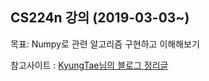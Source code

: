 ## CS224n 강의 (2019-03-03~)

목표: Numpy로 관련 알고리즘 구현하고 이해해보기 

참고사이트 : [KyungTae님의 블로그 정리글](https://m.blog.naver.com/PostView.nhn?blogId=jujbob&logNo=221155564430&targetKeyword=&targetRecommendationCode=1&proxyReferer=https%3A%2F%2Fwww.google.com%2F)
